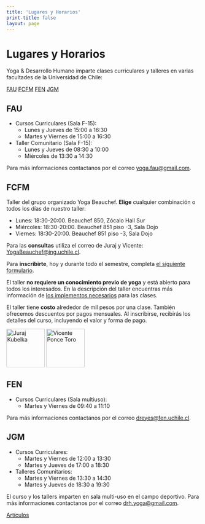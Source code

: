 ```yaml
---
title: 'Lugares y Horarios'
print-title: false
layout: page
---
```

# Lugares y Horarios

Yoga & Desarrollo Humano imparte clases curriculares y talleres en varias facultades de la Universidad de Chile:

<a name="fau-jump"></a>
<p class="text-center">
<a class="btn btn-default" href="#fau-jump" role="button">FAU</a>
<a class="btn btn-default" href="#fcfm-jump" role="button">FCFM</a>
<a class="btn btn-default" href="#fen-jump" role="button">FEN</a>
<a class="btn btn-default" href="#jgm-jump" role="button">JGM</a>
</p>


## FAU

- Cursos Curriculares (Sala F-15):
   - Lunes y Jueves de 15:00 a 16:30
   - Martes y Viernes de 15:00 a 16:30
- Taller Comunitario (Sala F-15):
   - Lunes y Jueves de 08:30 a 10:00
   - Miércoles de 13:30 a 14:30

<a name="fcfm-jump"></a>
 Para más informaciones contactanos por el correo [yoga.fau@gmail.com](mailto:yoga.fau@gmail.com?subject=Pregunta%20desde%20web%20Yoga%20Beauchef).

## FCFM

Taller del grupo organizado Yoga Beauchef. **Elige** cualquier combinación o todos los días de nuestro taller:

 - Lunes: 18:30-20:00. Beauchef 850, Zócalo Hall Sur
 - Miércoles: 18:30-20:00. Beauchef 851 piso -3, Sala Dojo
 - Viernes: 18:30-20:00. Beauchef 851 piso -3, Sala Dojo

Para las **consultas** utiliza el correo de Juraj y Vicente:
[YogaBeauchef@ing.uchile.cl](mailto:YogaBeauchef@ing.uchile.cl?subject=Pregunta%20desde%20web%20Yoga%20Beauchef).

Para **inscribirte**, hoy y durante todo el semestre, completa [el siguiente formulario](http://eepurl.com/cD1YXj).

El taller **no requiere un conocimiento previo de yoga** y está
abierto para todos los interesados. En la descripción del taller encuentras más información de [los implementos necesarios](taller#implementos) para las clases.

<a name="fen-jump"></a>
 El taller tiene **costo** alrededor de mil pesos por una clase. También ofrecemos descuentos por pagos mensuales. Al inscribirse, recibirás los detalles del curso, incluyendo el valor y forma de pago.

<p class="text-center">
<img src="{{ site.url }}/assets/img/person/juraj.jpg" class="img-responsive img-thumbnail" alt="Juraj Kubelka" width="100" height="100" />
<img src="{{ site.url }}/assets/img/person/vicente.png" class="img-responsive img-thumbnail" alt="Vicente Ponce Toro" width="100" height="100" />
</p>


## FEN

- Cursos Curriculares (Sala multiuso):
   - Martes y Viernes de 09:40 a 11:10

<a name="jgm-jump"></a>
 Para más informaciones contactanos por el correo [dreyes@fen.uchile.cl](mailto:dreyes@fen.uchile.cl?subject=Pregunta%20desde%20web%20Yoga%20Beauchef).

## JGM

- Cursos Curriculares:
  - Martes y Viernes de 12:00 a 13:30
  - Martes y Jueves de 17:00 a 18:30
- Talleres Comunitarios:
   - Martes y Viernes de 13:30 a 14:30 
   - Martes y Jueves de 18:30 a 19:30

El curso y los tallers imparten en sala multi-uso en el campo deportivo. Para más informaciones contactanos por el correo [drh.yoga@gmail.com](mailto:drh.yoga@gmail.com?subject=Pregunta%20desde%20web%20Yoga%20Beauchef).

<p class="text-center">
<a class="btn btn-primary btn-lg" href="articulos.html" role="button">Artículos</a>
</p>
